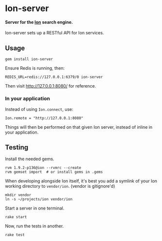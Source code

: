 Ion-server
==========

#### Server for the [Ion](http://github.com/rstacruz/ion) search engine.

Ion-server sets up a RESTful API for Ion services.

Usage
-----

    gem install ion-server

Ensure Redis is running, then:

    REDIS_URL=redis://127.0.0.1:6379/0 ion-server

Then visit http://127.0.0.1:8080/ for reference.

### In your application

Instead of using `Ion.connect`, use:

    Ion.remote = "http://127.0.0.1:8080"

Things will then be performed on that given Ion server, instead of
inline in your application.

Testing
-------

Install the needed gems.

    rvm 1.9.2-p136@ion --rvmrc --create
    rvm gemset import  # or install gems in .gems

When developing alongside Ion itself, it's best you add a symlink of your
Ion working directory to `vendor/ion`. (vendor is gitignore'd)

    mkdir vendor
    ln -s ~/projects/ion vendor/ion

Start a server in one terminal.

    rake start

Now, run the tests in another.

    rake test

